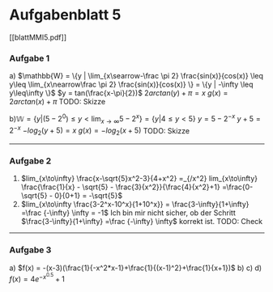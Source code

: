# Aufgabenblatt 5
[[blattMMI5.pdf]]
### Aufgabe 1

a) $\mathbb{W} = \{y | \lim_{x\searrow-\frac \pi 2} \frac{sin(x)}{cos(x)} \leq y\leq \lim_{x\nearrow\frac \pi 2} \frac{sin(x)}{cos(x)} \} = \{y | -\infty \leq y\leq\infty \}$
$y = tan(\frac{x-\pi}{2})$
$2arctan(y) +\pi = x$
$g(x) = 2arctan(x) + \pi$
TODO: Skizze

b)$\mathbb W = \{y| (5-2^0)\leq y<\lim_{x\to\infty}5-2^x\} = \{y| 4\leq y< 5 \}$
$y = 5-2^{-x}$
$y + 5 = 2^{-x}$
$-log_2(y+5) = x$
$g(x) = -log_2(x+5)$
TODO: Skizze


---
### Aufgabe 2
1)  $lim_{x\to\infty} \frac{x-\sqrt{5}x^2-3}{4+x^2} =_{/x^2} lim_{x\to\infty} \frac{\frac{1}{x} - \sqrt{5} - \frac{3}{x^2}}{\frac{4}{x^2}+1} =\frac{0-\sqrt{5} - 0}{0+1} = -\sqrt{5}$
2) $lim_{x\to\infty \frac{3-2^x-10^x}{1+10^x}} = \frac{3-\infty}{1+\infty} =\frac {-\infty} \infty = -1$ 
Ich bin mir nicht sicher, ob der Schritt $\frac{3-\infty}{1+\infty} =\frac {-\infty} \infty$ korrekt ist. TODO: Check




---
### Aufgabe 3
a) $f(x) = -(x-3)(\frac{1}{-x^2*x-1}+\frac{1}{(x-1)^2}+\frac{1}{x+1})$
b)
c)
d)  $f(x) = 4e^{-x^{0.5}}+1$